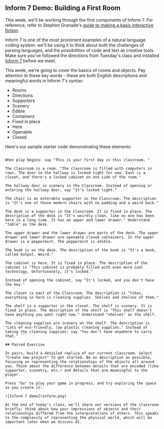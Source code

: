 ## Inform 7 Demo: Building a First Room

This week, we'll be working through the first components of Inform 7. For reference, refer to Stephen Granade's [guide to making a basic interactive fiction](http://www.brasslantern.org/writers/howto/i7tutorial.html). 

Inform 7 is one of the most prominent examples of a natural language coding system: we'll be using it to think about both the challenges of parsing languages, and the possibilities of code and text as creative tools. Make sure you've followed the directions from Tuesday's class and installed [Inform 7](https://ganelson.github.io/inform-website/) before we meet. 

This week, we're going to cover the basics of rooms and objects. Pay attention to these key words - these are both English descriptions and meaningful words in Inform 7's syntax:

- Rooms
- Directions
- Supporters
- Scenery
- Edible
- Containers
- Fixed in place
- Here
- Openable
- Closed

Here's our sample starter code demonstrating these elements:

```Classroom Demo by Anastasia Salter

When play begins: say "This is your first day in this classroom, "

The Classroom is a room. "The classroom is filled with computers in rows. The door to the hallway is locked tight for now. East is a closet, and there's a locked cabinet on one side of the room."

The hallway door is scenery in the Classroom. Instead of opening or entering the hallway door, say "It's locked tight."

The chair is an enterable supporter in the Classroom. The description is "It's one of those modern chairs with no padding and a weird back."

The desk is a supporter in the Classroom. It is fixed in place. The description of the desk is "It's weirdly clean, like no one has been here in a long time. It has an upper and lower drawer." Understand "table" as the desk.

The upper drawer and the lower drawer are parts of the desk. The upper drawer and lower drawer are openable closed containers. In the upper drawer is a peppermint. The peppermint is edible.

The book is on the desk. The description of the book is "It's a book, called Output. Weird."

The cabinet is here. It is fixed in place. The description of the cabinet is "This cabinet is probably filled with even more cool technology. Unfortunately, it's locked."

Instead of opening the cabinet, say "It's locked, and you don't have the key."

The closet is east of the Classroom. The description is "Yikes, everything in here is cleaning supplies. Shelves and shelves of them."

The shelf is a supporter in the closet. The shelf is scenery. It is fixed in place. The description of the shelf is "This shelf doesn't have anything you want right now." Understand "shelves" as the shelf.

The cleaning supplies are scenery on the shelf. The description is "Lots of eco-friendly, low plastic cleaning supplies." Instead of taking the cleaning supplies: say "You don't have anywhere to carry that." ```

## Paired Exercise

In pairs, build a detailed replica of our current classroom. Select "Create new project" to get started. Be as descriptive as possible, focusing on representing the relationships of the objects all around you. Think about the difference between details that are encoded (like supporter, scenetry, etc.) and details that are meaningful to the player. 

Press "Go" to play your game in progress, and try exploring the space as you create it:

![Inform 7 demo](inform.png)

At the end of today's class, we'll share our versions of the classroom briefly: think about how your impressions of objects and their relationships differed from the interpretations of others. This speaks to the complexity of representing the physical world, which will be important later when we discuss AI.